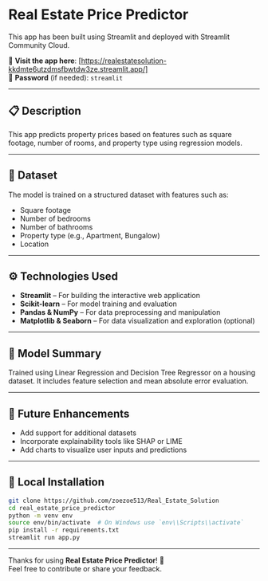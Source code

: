 # Real Estate Price Predictor

This app has been built using Streamlit and deployed with Streamlit Community Cloud.

🔗 **Visit the app here**: [https://realestatesolution-kkdmte6utzdmsfbwtdw3ze.streamlit.app/]  
🔐 **Password** (if needed): `streamlit`

---

## 📋 Description

This app predicts property prices based on features such as square footage, number of rooms, and property type using regression models.

---

## 📁 Dataset

The model is trained on a structured dataset with features such as:
- Square footage
- Number of bedrooms
- Number of bathrooms
- Property type (e.g., Apartment, Bungalow)
- Location

---

## ⚙️ Technologies Used

- **Streamlit** – For building the interactive web application  
- **Scikit-learn** – For model training and evaluation  
- **Pandas & NumPy** – For data preprocessing and manipulation  
- **Matplotlib & Seaborn** – For data visualization and exploration (optional)

---

## 🤖 Model Summary

Trained using Linear Regression and Decision Tree Regressor on a housing dataset. It includes feature selection and mean absolute error evaluation.

---

## 🚀 Future Enhancements

- Add support for additional datasets  
- Incorporate explainability tools like SHAP or LIME  
- Add charts to visualize user inputs and predictions

---

## 🧪 Local Installation

```bash
git clone https://github.com/zoezoe513/Real_Estate_Solution
cd real_estate_price_predictor
python -m venv env
source env/bin/activate  # On Windows use `env\\Scripts\\activate`
pip install -r requirements.txt
streamlit run app.py
```

---

Thanks for using **Real Estate Price Predictor**! 🙌  
Feel free to contribute or share your feedback.
